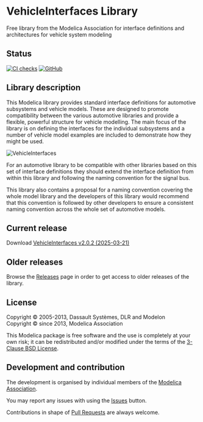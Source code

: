 # VehicleInterfaces Library

Free library from the Modelica Association for interface definitions and architectures for vehicle system modeling

## Status

[![CI checks](https://github.com/modelica/VehicleInterfaces/workflows/CI/badge.svg)](https://github.com/modelica/VehicleInterfaces/actions)
[![GitHub](https://github.com/modelica/VehicleInterfaces)](LICENSE)

## Library description

This Modelica library provides standard interface definitions for automotive subsystems and vehicle models. These are designed to promote compatibility between the various automotive libraries and provide a flexible, powerful structure for vehicle modelling. The main focus of the library is on defining the interfaces for the individual subsystems and a number of vehicle model examples are included to demonstrate how they might be used.

![VehicleInterfaces](VehicleInterfaces/Resources/Images/conventionalVehicle.png)

For an automotive library to be compatible with other libraries based on this set of interface definitions they should extend the interface definition from within this library and following the naming convention for the signal bus.

This library also contains a proposal for a naming convention covering the whole model library and the developers of this library would recommend that this convention is followed by other developers to ensure a consistent naming convention across the whole set of automotive models.

## Current release

Download [VehicleInterfaces v2.0.2 (2025-03-21)](../../releases/tag/v2.0.2)

## Older releases

Browse the [Releases](../../releases) page in order to get access to older releases of the library.

## License
Copyright &copy; 2005-2013, Dassault Syst&egrave;mes, DLR and Modelon<br>
Copyright &copy; since 2013, Modelica Association

This Modelica package is free software and the use is completely at your own risk;
it can be redistributed and/or modified under the terms of the [3-Clause BSD License](LICENSE).

## Development and contribution
The development is organised by individual members of the [Modelica Association](https://www.modelica.org/association).

You may report any issues with using the [Issues](https://github.com/modelica/VehicleInterfaces/issues) button.

Contributions in shape of [Pull Requests](https://github.com/modelica/VehicleInterfaces/pulls) are always welcome.
